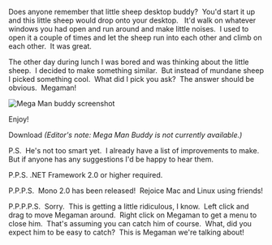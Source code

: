 Does anyone remember that little sheep desktop buddy?  You'd start it up and this little sheep would drop onto your desktop.   It'd walk on whatever windows you had open and run around and make little noises.  I used to open it a couple of times and let the sheep run into each other and climb on each other.  It was great.

The other day during lunch I was bored and was thinking about the little sheep.  I decided to make something similar.  But instead of mundane sheep I picked something cool.  What did I pick you ask?  The answer should be obvious.  Megaman!

![Mega Man buddy screenshot](/images/a-little-buddy-1.png)

Enjoy!

Download
_(Editor's note: Mega Man Buddy is not currently available.)_


P.S.  He's not too smart yet.  I already have a list of improvements to make.  But if anyone has any suggestions I'd be happy to hear them.

P.P.S. .NET Framework 2.0 or higher required.

P.P.P.S.  Mono 2.0 has been released!  Rejoice Mac and Linux using friends!

P.P.P.P.S.  Sorry.  This is getting a little ridiculous, I know.  Left click and drag to move Megaman around.  Right click on Megaman to get a menu to close him.  That's assuming you can catch him of course.  What, did you expect him to be easy to catch?  This is Megaman we're talking about!
